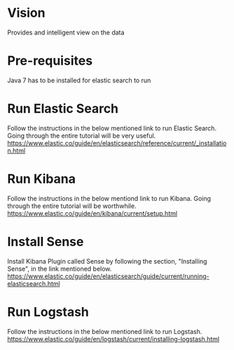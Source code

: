 # Vision
Provides and intelligent view on the data

# Pre-requisites
Java 7 has to be installed for elastic search to run

# Run Elastic Search
Follow the instructions in the below mentioned link to run Elastic Search. Going through the entire tutorial will be very useful.
https://www.elastic.co/guide/en/elasticsearch/reference/current/_installation.html

# Run Kibana
Follow the instructions in the below mentiond link to run Kibana. Going through the entire tutorial will be worthwhile.
https://www.elastic.co/guide/en/kibana/current/setup.html

# Install Sense
Install Kibana Plugin called Sense by following the section, "Installing Sense", in the link mentioned below.
https://www.elastic.co/guide/en/elasticsearch/guide/current/running-elasticsearch.html

# Run Logstash
Follow the instructions in the below mentioned link to run Logstash.
https://www.elastic.co/guide/en/logstash/current/installing-logstash.html

